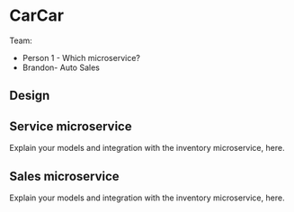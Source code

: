 # CarCar

Team:

* Person 1 - Which microservice?
* Brandon- Auto Sales

## Design

## Service microservice

Explain your models and integration with the inventory
microservice, here.

## Sales microservice

Explain your models and integration with the inventory
microservice, here.
